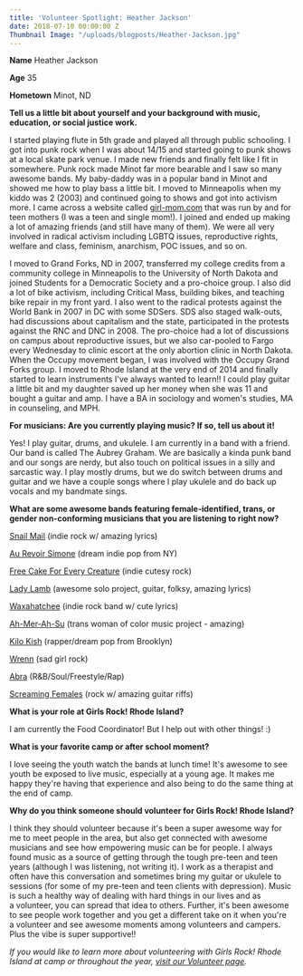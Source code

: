 ```yaml
---
title: 'Volunteer Spotlight: Heather Jackson'
date: 2018-07-10 00:00:00 Z
Thumbnail Image: "/uploads/blogposts/Heather-Jackson.jpg"
---
```


**Name** Heather Jackson

**Age** 35

**Hometown** Minot, ND

**Tell us a little bit about yourself and your background with music, education, or social justice work.**

I started playing flute in 5th grade and played all through public schooling. I got into punk rock when I was about 14/15 and started going to punk shows at a local skate park venue. I made new friends and finally felt like I fit in somewhere. Punk rock made Minot far more bearable and I saw so many awesome bands. My baby-daddy was in a popular band in Minot and showed me how to play bass a little bit. I moved to Minneapolis when my kiddo was 2 (2003) and continued going to shows and got into activism more. I came across a website called [girl-mom.com](http://girl-mom.com/) that was run by and for teen mothers (I was a teen and single mom!). I joined and ended up making a lot of amazing friends (and still have many of them). We were all very involved in radical activism including LGBTQ issues, reproductive rights, welfare and class, feminism, anarchism, POC issues, and so on.

I moved to Grand Forks, ND in 2007, transferred my college credits from a community college in Minneapolis to the University of North Dakota and joined Students for a Democratic Society and a pro-choice group. I also did a lot of bike activism, including Critical Mass, building bikes, and teaching bike repair in my front yard. I also went to the radical protests against the World Bank in 2007 in DC with some SDSers. SDS also staged walk-outs, had discussions about capitalism and the state, participated in the protests against the RNC and DNC in 2008. The pro-choice had a lot of discussions on campus about reproductive issues, but we also car-pooled to Fargo every Wednesday to clinic escort at the only abortion clinic in North Dakota. When the Occupy movement began, I was involved with the Occupy Grand Forks group. I moved to Rhode Island at the very end of 2014 and finally started to learn instruments I've always wanted to learn!! I could play guitar a little bit and my daughter saved up her money when she was 11 and bought a guitar and amp. I have a BA in sociology and women's studies, MA in counseling, and MPH.

**For musicians: Are you currently playing music? If so, tell us about it!**

Yes! I play guitar, drums, and ukulele. I am currently in a band with a friend. Our band is called The Aubrey Graham. We are basically a kinda punk band and our songs are nerdy, but also touch on political issues in a silly and sarcastic way. I play mostly drums, but we do switch between drums and guitar and we have a couple songs where I play ukulele and do back up vocals and my bandmate sings.

**What are some awesome bands featuring female-identified, trans, or gender non-conforming musicians that you are listening to right now?** 

[Snail Mail](https://snailmailbaltimore.bandcamp.com) (indie rock w/ amazing lyrics)

[Au Revoir Simone](http://www.aurevoirsimone.com) (dream indie pop from NY)

[Free Cake For Every Creature](https://freecakeforeverycreature.bandcamp.com) (indie cutesy rock)

[Lady Lamb](http://www.ladylambjams.com) (awesome solo project, guitar, folksy, amazing lyrics)

[Waxahatchee](https://waxahatchee.bandcamp.com) (indie rock band w/ cute lyrics)

[Ah-Mer-Ah-Su](https://soundcloud.com/staramerasu) (trans woman of color music project - amazing)

[Kilo Kish](https://soundcloud.com/kilo-kish) (rapper/dream pop from Brooklyn)

[Wrenn](http://www.wrennmusic.com) (sad girl rock)

[Abra](https://soundcloud.com/darkwaveduchess) (R&B/Soul/Freestyle/Rap)

[Screaming Females](http://screamingfemales.com) (rock w/ amazing guitar riffs)

**What is your role at Girls Rock! Rhode Island?**

I am currently the Food Coordinator! But I help out with other things! :)

**What is your favorite camp or after school moment?**

I love seeing the youth watch the bands at lunch time! It's awesome to see youth be exposed to live music, especially at a young age. It makes me happy they're having that experience and also being to do the same thing at the end of camp.

**Why do you think someone should volunteer for Girls Rock! Rhode Island?**

I think they should volunteer because it's been a super awesome way for me to meet people in the area, but also get connected with awesome musicians and see how empowering music can be for people. I always found music as a source of getting through the tough pre-teen and teen years (although I was listening, not writing it). I work as a therapist and often have this conversation and sometimes bring my guitar or ukulele to sessions (for some of my pre-teen and teen clients with depression). Music is such a healthy way of dealing with hard things in our lives and as a volunteer, you can spread that idea to others. Further, it's been awesome to see people work together and you get a different take on it when you're a volunteer and see awesome moments among volunteers and campers. Plus the vibe is super supportive!!

_If you would like to learn more about volunteering with Girls Rock! Rhode Island at camp or throughout the year, [visit our Volunteer page](http://girlsrockri.org/volunteer/)._
